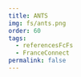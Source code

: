 ```yaml
---
title: ANTS
img: fs/ants.png
order: 60
tags:
  - referencesFcFs
  - FranceConnect
permalink: false
---
```

